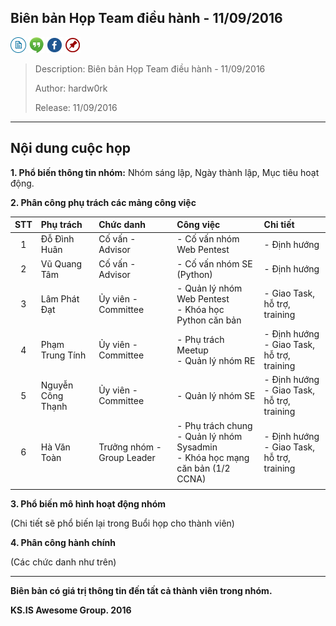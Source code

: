 ## Biên bản Họp Team điều hành - 11/09/2016

[![docs](../icon/docs.png)](https://github.com/ks-is/docs)
[![chat](../icon/chat.png)](https://gitter.im/ksis-group/chat)
[![fb](../icon/fb.png)](https://www.facebook.com/groups/kmasouth.is)
[![meetup](../icon/meet.png)](https://github.com/ks-is/meetup/issues)

> Description: Biên bản Họp Team điều hành - 11/09/2016
>
> Author: hardw0rk
>
> Release: 11/09/2016

---

## Nội dung cuộc họp

**1. Phổ biến thông tin nhóm:** Nhóm sáng lập, Ngày thành lập, Mục tiêu hoạt động.

**2. Phân công phụ trách các mảng công việc**

| STT |     Phụ trách     |           Chức danh          |                                   Công việc                                  |                  Chi tiết                  |
|:---:|:-----------------|:----------------------------|:----------------------------------------------------------------------------|:------------------------------------------|
|  1  | Đỗ Đình Huân      | Cố vấn - Advisor             | - Cố vấn nhóm Web Pentest                                                    | - Định hướng                               |
|  2  | Vũ Quang Tâm      | Cố vấn - Advisor             | - Cố vấn nhóm SE (Python)                                                    | - Định hướng                               |
|  3  | Lâm Phát Đạt      | Ủy viên - Committee          | - Quản lý nhóm Web Pentest <br>- Khóa học Python căn bản                         | - Giao Task, hỗ trợ, training              |
|  4  | Phạm Trung Tính   | Ủy viên - Committee | - Phụ trách Meetup <br>- Quản lý nhóm RE                                         | - Định hướng <br>- Giao Task, hỗ trợ, training |
|  5  | Nguyễn Công Thạnh | Ủy viên - Committee          | - Quản lý nhóm SE                                                      | - Định hướng <br>- Giao Task, hỗ trợ, training |
|  6  | Hà Văn Toàn       | Trưởng nhóm - Group Leader   | - Phụ trách chung <br>- Quản lý nhóm Sysadmin <br>- Khóa học mạng căn bản (1/2 CCNA) | - Định hướng <br>- Giao Task, hỗ trợ, training |
|     |                   |                              |                                                                              |                                            |

**3. Phổ biến mô hình hoạt động nhóm**

(Chi tiết sẽ phổ biến lại trong Buổi họp cho thành viên)

**4. Phân công hành chính**

(Các chức danh như trên)

---

**Biên bản có giá trị thông tin đến tất cả thành viên trong nhóm.**

**KS.IS Awesome Group. 2016**

